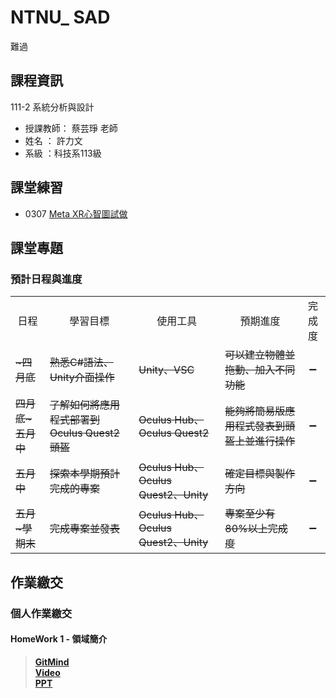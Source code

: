 # NTNU_ SAD 
難過

## 課程資訊
111-2 系統分析與設計
- 授課教師： 蔡芸琤 老師 
- 姓名 ： 許力文 
- 系級 ：科技系113級 

## 課堂練習
- 0307 [Meta XR心智圖試做](https://gitmind.com/app/docs/m90n01dj)

## 課堂專題
### 預計日程與進度
<table>
    <tr>
        <td align="center">日程</td>
        <td align="center">學習目標</td>
        <td align="center">使用工具</td>
        <td align="center">預期進度</td>
        <td align="center">完成度</td>
    </tr>
    <tr>
        <td><s>~四月底</s></td>
        <td><s>熟悉C#語法、Unity介面操作</s></td>
        <td><s>Unity、VSC<s></td>
        <td><s>可以建立物體並拖動、加入不同功能<s></td>
        <td align="center">➖</td>
    </tr>
    <tr>
        <td><s>四月底~五月中</s></td>
        <td><s>了解如何將應用程式部署到Oculus Quest2頭盔</s></td>
        <td><s>Oculus Hub、Oculus Quest2<s></td>
        <td><s>能夠將簡易版應用程式發表到頭盔上並進行操作<s></td>
        <td align="center">➖</td>
    </tr>
    <tr>
        <td><s>五月中</s></td>
        <td><s>探索本學期預計完成的專案</s></td>
        <td><s>Oculus Hub、Oculus Quest2、Unity<s></td>
        <td><s>確定目標與製作方向<s></td>
        <td align="center">➖</td>
    </tr>
    <tr>
        <td><s>五月~學期末</s></td>
        <td><s>完成專案並發表</s></td>
        <td><s>Oculus Hub、Oculus Quest2、Unity<s></td>
        <td><s>專案至少有80%以上完成度<s></td>
        <td align="center">➖</td>
    </tr>
</table>



## 作業繳交
### 個人作業繳交

#### HomeWork 1 - 領域簡介
>**[GitMind](https://gitmind.com/app/docs/m90n01dj)\
[Video](https://youtu.be/ZeJeLFuMDp8)\
[PPT](https://github.com/HSULW/SAD/blob/main/HW1/Meta%20XR_%20gitmind.pptx)**<br/>


